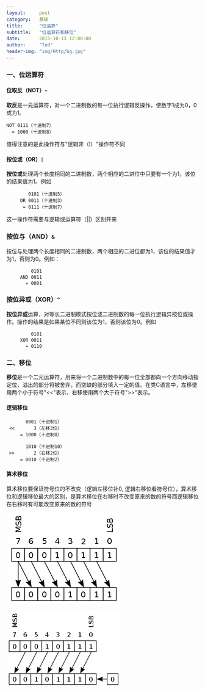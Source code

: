 ```yaml
---
layout:     post
category:   基础
title:      "位运算"
subtitle:   "位运算符和移位"
date:       2015-10-13 12:00:00
author:     "Ted"
header-img: "img/Http/bg.jpg"
---
```


### 一、位运算符

#### 位取反（NOT）`~`

**取反**是一元运算符，对一个二进制数的每一位执行逻辑反操作。使数字1成为0，0成为1。

```
NOT 0111（十进制7）
  = 1000（十进制8）
```

值得注意的是此操作符与"逻辑非（!）"操作符不同

#### 按位或（OR）`|`

**按位或**处理两个长度相同的二进制数，两个相应的二进位中只要有一个为1，该位的结果值为1。例如

```
        0101（十进制5）
     OR 0011（十进制3）
      = 0111（十进制7）
```

这一操作符需要与逻辑或运算符（||）区别开来

### 按位与（AND）`&`

按位与处理两个长度相同的二进制数，两个相应的二进位都为1，该位的结果值才为1，否则为0。例如：

```
         0101
     AND 0011
       = 0001
```

### 按位异或（XOR）`^`

**按位异或**运算，对等长二进制模式按位或二进制数的每一位执行逻辑异按位或操作。操作的结果是如果某位不同则该位为1，否则该位为0。例如

```
     	 0101
     XOR 0011
       = 0110
```

### 二、移位

**移位**是一个二元运算符，用来将一个二进制数中的每一位全部都向一个方向移动指定位，溢出的部分将被舍弃，而空缺的部分填入一定的值。在类C语言中，左移使用两个小于符号"<<"表示，右移使用两个大于符号">>"表示。

#### 逻辑移位

```
       0001（十进制1）
 <<       3（左移3位）
     = 1000（十进制8）
```

```
       1010（十进制10）
 >>       2（右移2位）
	 = 0010（十进制2）
```

#### 算术移位

算术移位要保证符号位的不改变（逻辑左移位补0,   逻辑右移位看符号位），算术移位和逻辑移位最大的区别，是算术移位在右移时不改变原来的数的符号而逻辑移位在右移时有可能改变原来的数的符号

![img](/img/Simple_1/32.png)

![img](/img/Simple_1/33.png)